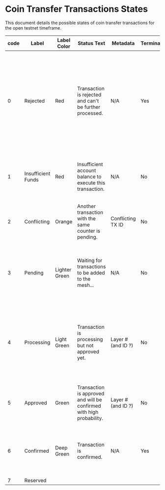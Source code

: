 # Coin Transfer Transactions States

This document details the possible states of coin transfer transactions for the open testnet timeframe.

|  code | Label | Label Color | Status Text | Metadata | Terminating? | Possible Next State | Notes |   
|---	|---	|---	|---	|---	|---	|---	| :--- |
|   0	|   Rejected	| Red  	|  Transaction is rejected and can't be further processed.	|   N/A	|   Yes	|  N/A 	|   This is to notify users that a tx they attempted to submit from the wallet was rejected by the full node for any reason - failed validation before broadcast....	| N/A |   	
|   1	|   Insufficient Funds	|  Red 	| Insufficient account balance to execute this transaction. |  N/A | No |  any  	|   Once funds are available, tx may continue processing and move to any state	|   	
|   2	|   Conflicting	| Orange | Another transaction with the same counter is pending. | Conflicting TX ID | No   	| Pending, Processing, Approved   	|    |   	
|   3	|   Pending	| Lighter Green | Waiting for transactions to be added to the mesh... | N/A | No | Processing | Submitted to mempool and was not rejected - not in block yet (e.g. was in block, but was not applicable)  	|   	
|   4	|   Processing	| Light Green  	| Transaction is processing but not approved yet. | Layer # (and ID ?)| No  	| Approved, Pending, Insufficient Balance | TX is in at least one block in layer X that was not excluded from hare results (hare didn't complete for layer X yet)	|   	
|   5	|   Approved	| Green  	| Transaction is approved and will be confirmed with high probability. | Layer # (and ID ?)  	|  No 	|  Confirmed, Insufficient Balance 	| TX is in at least one block that was included in HARE results  	|
|   6	|   Confirmed	| Deep Green  	| Transaction is confirmed. | N/A  	| Yes  	| N/A  	| Played into global state (if conflicting transactions exist - this one was selected)   	|   	
|   7	|   Reserved	|   	|   	|   	|   	|   	|   	|

